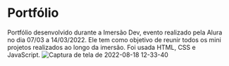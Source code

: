 # Portfólio
Portfólio desenvolvido durante a Imersão Dev, evento realizado pela Alura no dia 07/03 a 14/03/2022. Ele tem como objetivo de reunir todos os mini projetos realizados ao longo da imersão. Foi usada HTML, CSS e JavaScript. 
![Captura de tela de 2022-08-18 12-33-40](https://user-images.githubusercontent.com/103789688/185435844-74b42802-7c11-4eaf-a499-6e98e43a9345.png)

